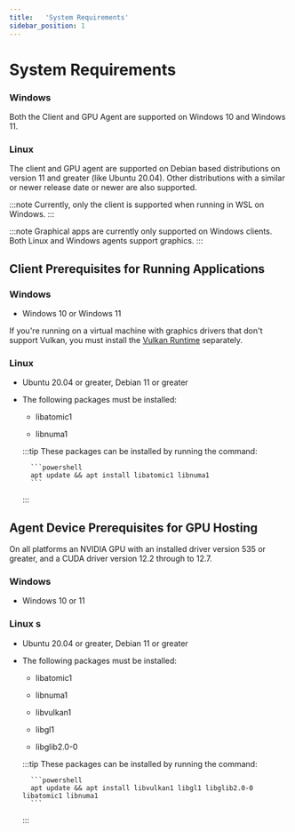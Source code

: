 ```yaml
---
title:   'System Requirements'
sidebar_position: 1
---
```

# System Requirements


### Windows

Both the Client and GPU Agent are supported on Windows 10 and Windows 11. 


### Linux

The client and GPU agent are supported on Debian based distributions on version 11 and greater (like Ubuntu 20.04). Other distributions with a similar or newer release date or newer are also supported. 

:::note
Currently, only the client is supported when running in WSL on Windows.
:::


:::note
Graphical apps are currently only supported on Windows clients. Both Linux and Windows agents support graphics.
:::


## Client Prerequisites for Running Applications

### Windows 

- Windows 10 or Windows 11 

If you're running on a virtual machine with graphics drivers that don't support Vulkan, you must install the [Vulkan Runtime](https://sdk.lunarg.com/sdk/download/latest/windows/vulkan-runtime.exe) separately.


### Linux 

- Ubuntu 20.04 or greater, Debian 11 or greater 

 

- The following packages must be installed: 

    - libatomic1 

    - libnuma1 

    :::tip
    These packages can be installed by running the command: 
        
        ```powershell
        apt update && apt install libatomic1 libnuma1
        ```
    :::


## Agent Device Prerequisites for GPU Hosting

On all platforms an NVIDIA GPU with an installed driver version 535 or greater, and a CUDA driver version 12.2 through to 12.7. 

### Windows 

- Windows 10 or 11 

### Linux s

- Ubuntu 20.04 or greater, Debian 11 or greater 

- The following packages must be installed: 

    - libatomic1 

    - libnuma1 

    - libvulkan1 

    - libgl1 

    - libglib2.0-0 


    :::tip
    These packages can be installed by running the command: 
        
        ```powershell
        apt update && apt install libvulkan1 libgl1 libglib2.0-0 libatomic1 libnuma1
        ```
    :::

 